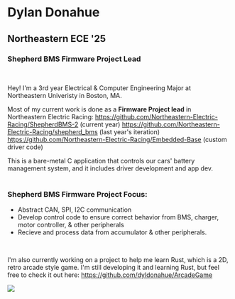 # Dylan Donahue
## Northeastern ECE '25
### Shepherd BMS Firmware Project Lead
 <br />

 

Hey! I'm a 3rd year Electrical & Computer Engineering Major at Northeastern Univeristy in Boston, MA. 

Most of my current work is done as a **Firmware Project lead** in Northeastern Electric Racing:
https://github.com/Northeastern-Electric-Racing/ShepherdBMS-2 (current year)
https://github.com/Northeastern-Electric-Racing/shepherd_bms (last year's iteration)
https://github.com/Northeastern-Electric-Racing/Embedded-Base (custom driver code)

This is a bare-metal C application that controls our cars' battery management system, and it includes driver development and app dev.
<br />
<br />


### Shepherd BMS Firmware Project Focus:

* Abstract CAN, SPI, I2C communication 
* Develop control code to ensure correct behavior from BMS, charger, motor controller, & other peripherals
* Recieve and process data from accumulator & other peripherals.

<br />

I'm also currently working on a project to help me learn Rust, which is a 2D, retro arcade style game. I'm still developing it and learning Rust, but feel free to check it out here:
https://github.com/dyldonahue/ArcadeGame

![](http://github-profile-summary-cards.vercel.app/api/cards/profile-details?username=dyldonahue&theme=zenburn)
